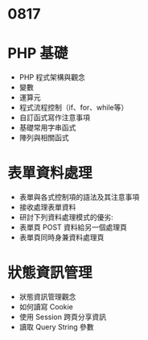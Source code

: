 # 0817

# PHP 基礎
- PHP 程式架構與觀念
- 變數
- 運算元
- 程式流程控制（if、for、while等）
- 自訂函式寫作注意事項
- 基礎常用字串函式
- 陣列與相關函式

# 表單資料處理
- 表單與各式控制項的語法及其注意事項
- 接收處理表單資料
- 研討下列資料處理模式的優劣:
- 表單頁 POST 資料給另一個處理頁
- 表單頁同時身兼資料處理頁

# 狀態資訊管理
- 狀態資訊管理觀念
- 如何讀寫 Cookie
- 使用 Session 跨頁分享資訊
- 讀取 Query String 參數
